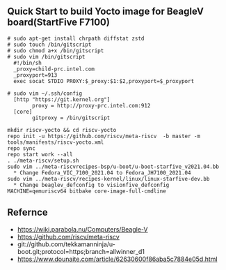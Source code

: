 ## Quick Start to build Yocto image for BeagleV board(StartFive F7100)
```
# sudo apt-get install chrpath diffstat zstd
# sudo touch /bin/gitscript 
# sudo chmod a+x /bin/gitscript
# sudo vim /bin/gitscript
  #!/bin/sh
  _proxy=child-prc.intel.com
  _proxyport=913
  exec socat STDIO PROXY:$_proxy:$1:$2,proxyport=$_proxyport
```
```
# sudo vim ~/.ssh/config
  [http "https://git.kernel.org"]
        proxy = http://proxy-prc.intel.com:912
  [core]
        gitproxy = /bin/gitscript     
```
```
mkdir riscv-yocto && cd riscv-yocto
repo init -u https://github.com/riscv/meta-riscv  -b master -m tools/manifests/riscv-yocto.xml
repo sync
repo start work --all
. ./meta-riscv/setup.sh
sudo vim ../meta-riscvrecipes-bsp/u-boot/u-boot-starfive_v2021.04.bb
  * Change Fedora_VIC_7100_2021.04 to Fedora_JH7100_2021.04
sudo vim ../meta-riscv/recipes-kernel/linux/linux-starfive-dev.bb
  * Change beaglev_defconfig to visionfive_defconfig
MACHINE=qemuriscv64 bitbake core-image-full-cmdline
```


## Refernce
  - https://wiki.parabola.nu/Computers/Beagle-V
  - https://github.com/riscv/meta-riscv
  - git://github.com/tekkamanninja/u-boot.git;protocol=https;branch=allwinner_d1
  - https://www.dounaite.com/article/62630600f86aba5c7884e05d.html
